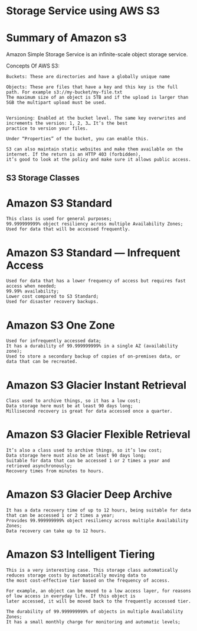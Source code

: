 # Storage Service using AWS S3 

# Summary of Amazon s3

Amazon Simple Storage Service is an infinite-scale object storage service.

Concepts Of AWS S3:

    Buckets: These are directories and have a globally unique name

    Objects: These are files that have a key and this key is the full path. For example s3://my-bucket/my-file.txt
    The maximum size of an object is 5TB and if the upload is larger than 5GB the multipart upload must be used.

    
    Versioning: Enabled at the bucket level. The same key overwrites and increments the version: 1, 2, 3… It’s the best
    practice to version your files.

    Under “Properties” of the bucket, you can enable this.

    S3 can also maintain static websites and make them available on the internet. If the return is an HTTP 403 (forbidden),
    it’s good to look at the policy and make sure it allows public access.

## S3 Storage Classes

# Amazon S3 Standard

    This class is used for general purposes;
    99.999999999% object resiliency across multiple Availability Zones;
    Used for data that will be accessed frequently.

# Amazon S3 Standard — Infrequent Access

    Used for data that has a lower frequency of access but requires fast access when needed;
    99.99% availability;
    Lower cost compared to S3 Standard;
    Used for disaster recovery backups.

# Amazon S3 One Zone

    Used for infrequently accessed data;
    It has a durability of 99.999999999% in a single AZ (availability zone);
    Used to store a secondary backup of copies of on-premises data, or data that can be recreated.

# Amazon S3 Glacier Instant Retrieval

    Class used to archive things, so it has a low cost;
    Data storage here must be at least 90 days long;
    Millisecond recovery is great for data accessed once a quarter.

# Amazon S3 Glacier Flexible Retrieval

    It’s also a class used to archive things, so it’s low cost;
    Data storage here must also be at least 90 days long;
    Suitable for data that can be accessed 1 or 2 times a year and retrieved asynchronously;
    Recovery times from minutes to hours.

# Amazon S3 Glacier Deep Archive

    It has a data recovery time of up to 12 hours, being suitable for data that can be accessed 1 or 2 times a year;
    Provides 99.999999999% object resiliency across multiple Availability Zones;
    Data recovery can take up to 12 hours.

# Amazon S3 Intelligent Tiering

    This is a very interesting case. This storage class automatically reduces storage costs by automatically moving data to
    the most cost-effective tier based on the frequency of access.
    
    For example, an object can be moved to a low access layer, for reasons of low access in everyday life. If this object is
    later accessed, it will be moved back to the frequently accessed tier.
    
    The durability of 99.999999999% of objects in multiple Availability Zones;
    It has a small monthly charge for monitoring and automatic levels;
